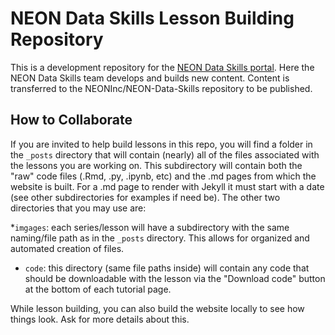 # NEON Data Skills Lesson Building Repository
This is a development repository for the
<a href="http://www.neondataskills.org" target="_blank">NEON Data Skills portal</a>. 
Here the NEON Data Skills team develops and builds new content. Content is 
transferred to the NEONInc/NEON-Data-Skills repository to be published. 

## How to Collaborate

If you are invited to help build lessons in this repo, you will find a folder
in the `_posts` directory that will contain (nearly) all of the files associated
with the lessons you are working on. This subdirectory will contain both the 
"raw" code files (.Rmd, .py, .ipynb, etc) and the .md pages from which the website
is built.  For a .md page to render with Jekyll it must start with a date (see 
other subdirectories for examples if need be). The other two directories that 
you may use are: 

*`imgages`: each series/lesson will have a subdirectory with the same naming/file
path as in the `_posts` directory. This allows for organized and automated 
creation of files.  
* `code`: this directory (same file paths inside) will contain any code that 
should be downloadable with the lesson via the "Download code" button at the 
bottom of each tutorial page. 

While lesson building, you can also build the website locally to see how things look. 
Ask for more details about this.  